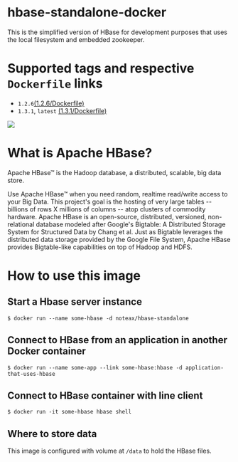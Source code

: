 # hbase-standalone-docker
This is the simplified version of HBase for development purposes that uses the local filesystem and embedded zookeeper.

# Supported tags and respective `Dockerfile` links

* `1.2.6`[(1.2.6/Dockerfile)](https://github.com/noteax/hbase-standalone/blob/master/1.2.6/Dockerfile)
* `1.3.1`, `latest` [(1.3.1/Dockerfile)](https://github.com/noteax/hbase-standalone/blob/master/1.3.1./Dockerfile)

[![](https://hbase.apache.org/)](https://hbase.apache.org)

# What is Apache HBase?

Apache HBase™ is the Hadoop database, a distributed, scalable, big data store.

Use Apache HBase™ when you need random, realtime read/write access to your Big Data. This project's goal is the hosting of very large tables -- billions of rows X millions of columns -- atop clusters of commodity hardware. Apache HBase is an open-source, distributed, versioned, non-relational database modeled after Google's Bigtable: A Distributed Storage System for Structured Data by Chang et al. Just as Bigtable leverages the distributed data storage provided by the Google File System, Apache HBase provides Bigtable-like capabilities on top of Hadoop and HDFS.

# How to use this image

## Start a Hbase server instance

	$ docker run --name some-hbase -d noteax/hbase-standalone

## Connect to HBase from an application in another Docker container

	$ docker run --name some-app --link some-hbase:hbase -d application-that-uses-hbase

## Connect to HBase container with line client

	$ docker run -it some-hbase hbase shell

## Where to store data

This image is configured with volume at `/data` to hold the HBase files.
